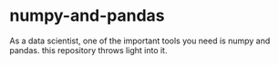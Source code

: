 # numpy-and-pandas
As a data scientist, one of the important tools you need is numpy and pandas. this repository throws light into it. 
